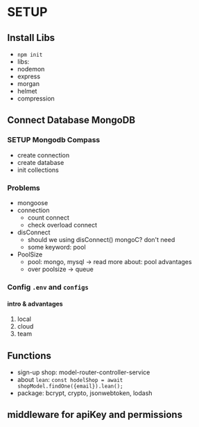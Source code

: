 # SETUP

## Install Libs

- `npm init`
- libs:
- nodemon
- express
- morgan
- helmet
- compression

## Connect Database MongoDB

### SETUP Mongodb Compass

- create connection
- create database
- init collections

### Problems

- mongoose
- connection
  - count connect
  - check overload connect
- disConnect
  - should we using disConnect() mongoC? don't need
  - some keyword: pool
- PoolSize
  - pool: mongo, mysql → read more about: pool advantages
  - over poolsize → queue

### Config `.env` and `configs`

#### intro & advantages

1. local
2. cloud
3. team

## Functions

- sign-up shop: model-router-controller-service
- about `lean`: `const hodelShop = await shopModel.findOne({email}).lean();`
- package: bcrypt, crypto, jsonwebtoken, lodash

## middleware for apiKey and permissions
